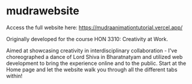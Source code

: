 # mudrawebsite

Access the full website here: https://mudraanimationtutorial.vercel.app/ 

Originally developed for the course HON 3310: Creativity at Work. 

Aimed at showcasing creativity in interdisciplinary collaboration - I've choreographed a dance of Lord Shiva in Bharatnatyam and utilized web development to bring the experience online and to the public. Start at the Home page and let the website walk you through all the different tabs within!
